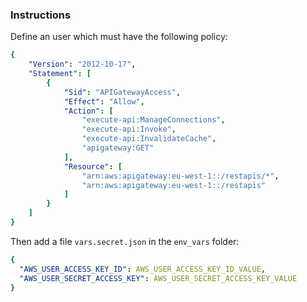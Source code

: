 ### Instructions

Define an user which must have the following policy:

```yaml
{
    "Version": "2012-10-17",
    "Statement": [
        {
            "Sid": "APIGatewayAccess",
            "Effect": "Allow",
            "Action": [
                "execute-api:ManageConnections",
                "execute-api:Invoke",
                "execute-api:InvalidateCache",
                "apigateway:GET"
            ],
            "Resource": [
                "arn:aws:apigateway:eu-west-1::/restapis/*",
                "arn:aws:apigateway:eu-west-1::/restapis"
            ]
        }
    ]
}
```

Then add a file ``vars.secret.json`` in the ``env_vars`` folder:

```yaml
{
  "AWS_USER_ACCESS_KEY_ID": AWS_USER_ACCESS_KEY_ID_VALUE,
  "AWS_USER_SECRET_ACCESS_KEY": AWS_USER_SECRET_ACCESS_KEY_VALUE
}
```
